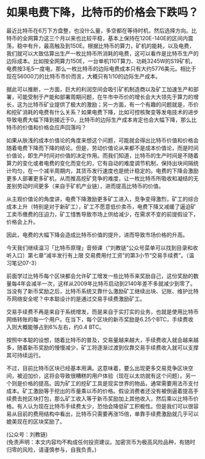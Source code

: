 # 如果电费下降，比特币的价格会下跌吗？

最近比特币在6万下方盘整，也没什么量，多空都在等待时机，然后选择方向。比特币的全网算力这三个月以来也比较平稳，基本上保持在120E-140E的区间内震荡，稳中有升，最高触及到150E。根据比特币的算力，矿机的能耗，以及电费，我们就可以大致估算出生产一枚比特币所消耗的电费，这可以看作是比特币生产的边际成本。比如按全网算力150E，一台单机110T算力、功耗3245W的S19矿机，电费按3毛5一度电，那么一枚比特币的边际电费成本只有大约5776美元。相比于现在56000刀的比特币市价而言，大概只有1/10的边际生产成本。

据此可以推断，一方面，巨大的利润空间会吸引矿机制造商以及矿工加速生产和部署，可能受制于产能和部署周期问题，在牛市中币价的增长会大大领先于算力的增长，这为比特币矿业提供了极大的激励；另一方面，有一个有趣的问题就是，币价和挖矿消耗的电费有什么关系？如果电费下降，比如可控核聚变等发电技术的进步导致电费大幅下降到接近于0，比特币的边际生产成本肯定也会大幅下降，那么比特币的价值和价格会应声回落吗？

如果从肤浅的成本价值论的角度来想这个问题，可能就会得出比特币价值和价格会随着电费下降而下降的结论。但是，劳动价值论从来都不是成本价值论，而是时间价值论，即生产时间对价值的决定作用。而我们知道，比特币的生产时间是不随着算力的变化或者电费的变化而变化的，它有自动的难度调节机制，保持出块间隔统计均匀，在一个减半周期内，其货币发行速度也是统计稳定的。电费的下降会激励更多人部署更多矿机，从而推高挖矿竞争的难度，让一枚比特币所吸收和凝结的无差别劳动时间更多（来自于矿机产业链），进而提高比特币的价值。

从主观价值论的角度讲，电费下降激励更多矿工进入，竞争变得激烈，矿工的综合成本上升（特别是对于新矿工），矿工不愿意低价卖币，电费下降又减缓了逼迫矿工卖币缴费的压迫力，矿工惜售导致市场上供给减少，在需求不变的前提假设下，价格会上升。

因此，电费的大幅下降会造成比特币价值的提升，进而导致市场价格的升高。

今天我们继续温习「比特币原理」音频课（“刘教链”公众号菜单可以找到目录和收听入口）第七章“减半发行有上限 交易费用付工资”的第3小节“交易手续费”。（温习笔记07-3）

前面学过比特币每个区块都会允许矿工增发一些比特币来奖励自己，这份奖励的数量每4年会减半一次，这样从2009年比特币启动到2140年差不多就减少到零了。当没有了新币奖励之后，比特币系统又靠什么激励矿工继续出块、记账、维护比特币网络安全呢？中本聪设计的是通过交易手续费激励矿工。

交易手续费不再是来自于系统增发，而是来自于实打实的业务，也就是使用比特币网络转账的每一个用户。在当下，每个区块的新币奖励是6.25个BTC，手续费收入则大概能够占到6%左右，约0.4 BTC。

按照中本聪的设想，随着比特币的普及，交易量越来越大，手续费收入就会越来越多，随着新币奖励的慢慢减少，矿工将逐渐过渡到仅靠交易手续费收入就可以支撑其可持续运行。

不过，目前比特币区块已经基本用满。这意味着，要么出现更多交易竞争区块空间，被迫加价，这将会导致很糟糕的用户体验（现在以太坊就有这个问题）。另一个则是价格的提高。因为矿工的挖矿工具是现实世界的物品，通常需要用法币支付成本。矿工激励等于挖出的币量乘以币的价格。假设消费者还没有被倒逼着提高手续费去抢区块打包，那么矿工收入等于新币奖励加上其他收入，然后乘以比特币价格。有人认为现在比特币手续费太少，恐怕会降低矿工积极性。但是我们可以很容易从目前的费用结构中看出，比特币只需要再涨15倍，单靠手续费激励就几乎可以媲美现在的区块奖励了。

(公众号：刘教链) \
(免责声明：本文内容均不构成任何投资建议。加密货币为极高风险品种，有随时归零的风险，请谨慎参与，自我负责。)
